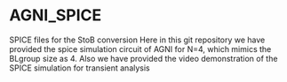 # AGNI_SPICE
SPICE files for the StoB conversion
Here in this git repository we have provided the spice simulation circuit of AGNI for N=4, which mimics the BLgroup size as 4.
Also we have provided the video demonstration of the SPICE simulation for transient analysis
